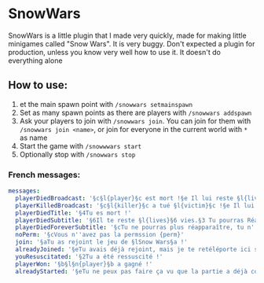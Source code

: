 # SnowWars
SnowWars is a little plugin that I made very quickly, made for making little minigames called "Snow Wars".
It is very buggy. Don't expected a plugin for production, unless you know very well how to use it.
It doesn't do everything alone

## How to use:
1. et the main spawn point with `/snowwars setmainspawn`
2. Set as many spawn points as there are players with `/snowwars addspawn`
3. Ask your players to join with `/snowwars join`. You can join for them with `/snowwars join <name>`, or join
   for everyone in the current world with `*` as name
4. Start the game with `/snowwwars start`
5. Optionally stop with `/snowwars stop`

### French messages:
```yaml
messages:
  playerDiedBroadcast: '§c§l{player}§c est mort !§e Il lui reste §l{lives}§e vies. §6§l{remaining}§6 joueurs restant !'
  playerKilledBroadcast: '§c§l{killer}§c a tué §l{victim}§c !§e Il lui reste §l{lives}§e vies. §6§l{remaining}§6 joueurs restant !'
  playerDiedTitle: '§4Tu es mort !'
  playerDiedSubtitle: '§6Il te reste §l{lives}§6 vies.§3 Tu pourras Réapparaître dans §l{time}§3.'
  playerDiedForeverSubtitle: '§cTu ne pourras plus réapparaître, tu n''as plus de vies.'
  noPerm: '§cVous n''avez pas la permssion {perm}'
  join: '§aTu as rejoint le jeu de §lSnow Wars§a !'
  alreadyJoined: '§eTu avais déjà rejoint, mais je te retéléporte ici si tu veux.'
  youResuscitated: '§2Tu a été ressuscité !'
  playerWon: '§b§l§n{player}§b a gagné !'
  alreadyStarted: '§eTu ne peux pas faire ça vu que la partie a déjà commencé !'
```
